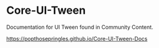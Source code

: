 # Core-UI-Tween

Documentation for UI Tween found in Community Content.

https://popthosepringles.github.io/Core-UI-Tween-Docs